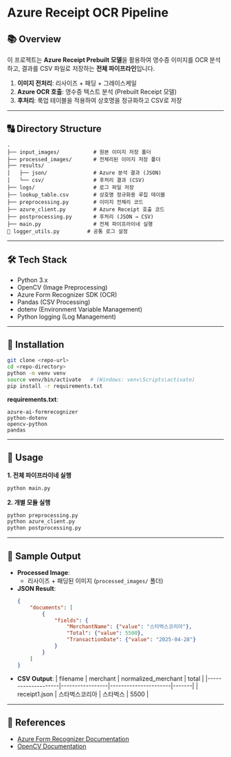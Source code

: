 # Azure Receipt OCR Pipeline

## 📚 Overview
이 프로젝트는 **Azure Receipt Prebuilt 모델**을 활용하여 영수증 이미지를 OCR 분석하고, 결과를 CSV 파일로 저장하는 **전체 파이프라인**입니다.

1. **이미지 전처리**: 리사이즈 + 패딩 + 그레이스케일
2. **Azure OCR 호출**: 영수증 텍스트 분석 (Prebuilt Receipt 모델)
3. **후처리**: 룩업 테이블을 적용하여 상호명을 정규화하고 CSV로 저장

---

## 🔠 Directory Structure

```
.
├── input_images/           # 원본 이미지 저장 폴더
├── processed_images/       # 전체리된 이미지 저장 폴더
├── results/
│   ├── json/               # Azure 분석 결과 (JSON)
│   └── csv/                # 후처리 결과 (CSV)
├── logs/                   # 로그 파일 저장
├── lookup_table.csv        # 상호명 정규화용 루칩 테이블
├── preprocessing.py        # 이미지 전체리 코드
├── azure_client.py         # Azure Receipt 호출 코드
├── postprocessing.py       # 후처리 (JSON → CSV)
├── main.py                 # 전체 파이프라이네 실행
📌 logger_utils.py         # 공통 로그 설정
```

---

## 🛠️ Tech Stack

- Python 3.x
- OpenCV (Image Preprocessing)
- Azure Form Recognizer SDK (OCR)
- Pandas (CSV Processing)
- dotenv (Environment Variable Management)
- Python logging (Log Management)

---

## 🔧 Installation

```bash
git clone <repo-url>
cd <repo-directory>
python -m venv venv
source venv/bin/activate   # (Windows: venv\Scripts\activate)
pip install -r requirements.txt
```

**requirements.txt**:
```
azure-ai-formrecognizer
python-dotenv
opencv-python
pandas
```

---

## 🔄 Usage

**1. 전체 파이프라이네 실행**
```bash
python main.py
```

**2. 개별 모듈 실행**
```bash
python preprocessing.py
python azure_client.py
python postprocessing.py
```

---

## 📖 Sample Output

- **Processed Image**:
  - 리사이즈 + 패딩된 이미지 (`processed_images/` 폴더)
- **JSON Result**:
  ```json
  {
      "documents": [
          {
              "fields": {
                  "MerchantName": {"value": "스타벅스코리아"},
                  "Total": {"value": 5500},
                  "TransactionDate": {"value": "2025-04-28"}
              }
          }
      ]
  }
  ```
- **CSV Output**:
  | filename           | merchant        | normalized_merchant | total |
  |--------------------|-----------------|----------------------|-------|
  | receipt1.json      | 스타벅스코리아 | 스타벅스        | 5500  |

---

## 🔗 References

- [Azure Form Recognizer Documentation](https://learn.microsoft.com/en-us/azure/ai-services/form-recognizer/)
- [OpenCV Documentation](https://docs.opencv.org/)

